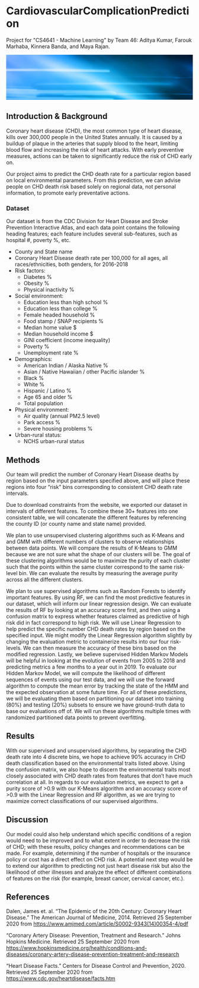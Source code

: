 # CardiovascularComplicationPrediction
Project for "CS4641 - Machine Learning" by Team 46: Aditya Kumar, Farouk Marhaba, Kinnera Banda, and Maya Rajan.

![summary figure](./images/randomBanner.jpg)

## Introduction & Background
Coronary heart disease (CHD), the most common type of heart disease, kills over 300,000 people in the United States annually. It is caused by a buildup of plaque in the arteries that supply blood to the heart, limiting blood flow and increasing the risk of heart attacks. With early preventive measures, actions can be taken to significantly reduce the risk of CHD early on. 

Our project aims to predict the CHD death rate for a particular region based on local environmental parameters. From this prediction, we can advise people on CHD death risk based solely on regional data, not personal information, to promote early preventative actions.

### Dataset
Our dataset is from the CDC Division for Heart Disease and Stroke Prevention Interactive Atlas, and each data point contains the following heading features; each feature includes several sub-features, such as hospital #, poverty %, etc.
* County and State name
* Coronary Heart Disease death rate per 100,000 for all ages, all races/ethnicities, both genders, for 2016-2018
* Risk factors:
    * Diabetes %
    * Obesity %
    * Physical inactivity %
* Social environment:
    * Education less than high school %
    * Education less than college %
    * Female headed household %
    * Food stamp / SNAP recipients %
    * Median home value $
    * Median household income $
    * GINI coefficient (income inequality)
    * Poverty %
    * Unemployment rate %
* Demographics:
    * American Indian / Alaska Native %
    * Asian / Native Hawaiian / other Pacific islander %
    * Black %
    * White %
    * Hispanic / Latino %
    * Age 65 and older %
    * Total population
* Physical environment:
    * Air quality (annual PM2.5 level)
    * Park access %
    * Severe housing problems %
* Urban-rural status:
    * NCHS urban-rural status

## Methods
Our team will predict the number of Coronary Heart Disease deaths by region based on the input parameters specified above, and will place these regions into four “risk” bins corresponding to consistent CHD death rate intervals. 

Due to download constraints from the website, we exported our dataset in intervals of different features. To combine these 30+ features into one consistent table, we will concatenate the different features by referencing the county ID (or county name and state name) provided. 

We plan to use unsupervised clustering algorithms such as K-Means and and GMM with different numbers of clusters to observe relationships between data points. We will compare the results of K-Means to GMM because we are not sure what the shape of our clusters will be. The goal of these clustering algorithms would be to maximize the purity of each cluster such that the points within the same cluster correspond to the same risk-level bin. We can evaluate the results by measuring the average purity across all the different clusters.

We plan to use supervised algorithms such as Random Forests to identify important features. By using RF, we can find the most predictive features in our dataset, which will inform our linear regression design. We can evaluate the results of RF by looking at an accuracy score first, and then using a confusion matrix to express whether features claimed as predictive of high risk did in fact correspond to high risk. We will use Linear Regression to help predict the specific number CHD death rates by region based on the specified input. We might modify the Linear Regression algorithm slightly by changing the evaluation metric to containerize results into our four risk-levels. We can then measure the accuracy of these bins based on the modified regression. Lastly, we believe supervised Hidden Markov Models will be helpful in looking at the evolution of events from 2005 to 2018 and predicting metrics a few months to a year out in 2019. To evaluate our Hidden Markov Model, we will compute the likelihood of different sequences of events using our test data, and we will use the forward algorithm to compute the mean error by tracking the state of the HMM and the expected observation at some future time. For all of these predictions, we will be evaluating them based on partitioning our dataset into training (80%) and testing (20%) subsets to ensure we have ground-truth data to base our evaluations off of. We will run these algorithms multiple times with randomized partitioned data points to prevent overfitting.

## Results
With our supervised and unsupervised algorithms, by separating the CHD death rate into 4 discrete bins, we hope to achieve 90% accuracy in CHD death classification based on the environmental traits listed above. Using the confusion matrix, we also hope to discern the environmental traits most closely associated with CHD death rates from features that don’t have much correlation at all. In regards to our evaluation metrics, we expect to get a purity score of >0.9 with our K-Means algorithm and an accuracy score of >0.9 with the Linear Regression and RF algorithm, as we are trying to maximize correct classifications of our supervised algorithms.

## Discussion
Our model could also help understand which specific conditions of a region would need to be improved and to what extent in order to decrease the risk of CHD; with these results, policy changes and recommendations can be made. For example, determining if the number of hospitals or the insurance policy or cost has a direct effect on CHD risk. A potential next step would be to extend our algorithm to predicting not just heart disease risk but also the likelihood of other illnesses and analyze the effect of different combinations of features on the risk (for example, breast cancer, cervical cancer, etc.).

## References
Dalen, James et. al. “The Epidemic of the 20th Century: Coronary Heart Disease.” The American Journal of Medicine, 2014. Retrieved 25 September 2020 from https://www.amjmed.com/article/S0002-9343(14)00354-4/pdf

“Coronary Artery Disease: Prevention, Treatment and Research.” Johns Hopkins Medicine. Retrieved 25 September 2020 from https://www.hopkinsmedicine.org/health/conditions-and-diseases/coronary-artery-disease-prevention-treatment-and-research

“Heart Disease Facts.” Centers for Disease Control and Prevention, 2020. Retrieved 25 September 2020 from https://www.cdc.gov/heartdisease/facts.htm


